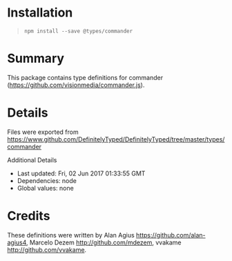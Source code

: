 # Installation
> `npm install --save @types/commander`

# Summary
This package contains type definitions for commander (https://github.com/visionmedia/commander.js).

# Details
Files were exported from https://www.github.com/DefinitelyTyped/DefinitelyTyped/tree/master/types/commander

Additional Details
 * Last updated: Fri, 02 Jun 2017 01:33:55 GMT
 * Dependencies: node
 * Global values: none

# Credits
These definitions were written by Alan Agius <https://github.com/alan-agius4>, Marcelo Dezem <http://github.com/mdezem>, vvakame <http://github.com/vvakame>.
